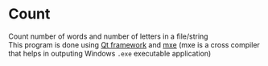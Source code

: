 # Count
Count number of words and number of letters in a file/string
<br />
This program is done using [Qt framework](https://www.qt.io/) and [mxe](http://mxe.cc/) (mxe is a cross compiler that helps in outputing Windows `.exe` executable application)
